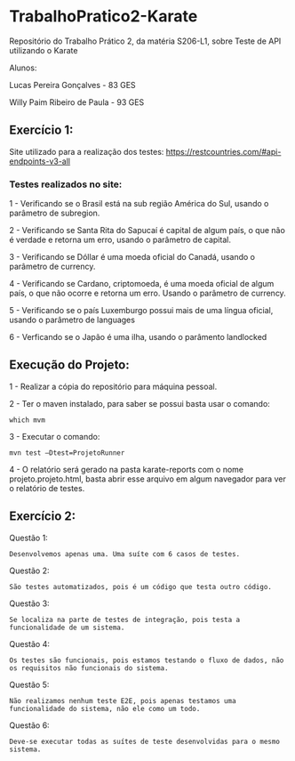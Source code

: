 # TrabalhoPratico2-Karate
Repositório do Trabalho Prático 2, da matéria S206-L1, sobre Teste de API utilizando o Karate

Alunos:

Lucas Pereira Gonçalves - 83 GES

Willy Paim Ribeiro de Paula - 93 GES

## Exercício 1:

Site utilizado para a realização dos testes: https://restcountries.com/#api-endpoints-v3-all

### Testes realizados no site:

1 - Verificando se o Brasil está na sub região América do Sul, usando o parâmetro de subregion.

2 - Verificando se Santa Rita do Sapucaí é capital de algum país, o que não é verdade e retorna um erro, usando o parâmetro de capital.

3 - Verificando se Dóllar é uma moeda oficial do Canadá, usando o parâmetro de currency.

4 - Verificando se Cardano, criptomoeda, é uma moeda oficial de algum país, o que não ocorre e retorna um erro. Usando o parâmetro de currency.

5 - Verificando se o país Luxemburgo possui mais de uma língua oficial, usando o parâmetro de languages

6 - Verficando se o Japão é uma ilha, usando o parâmento landlocked

## Execução do Projeto:

1 - Realizar a cópia do repositório para máquina pessoal.

2 - Ter o maven instalado, para saber se possui basta usar o comando:

    which mvm

3 - Executar o comando:

    mvn test –Dtest=ProjetoRunner

4 - O relatório será gerado na pasta karate-reports com o nome projeto.projeto.html, basta abrir esse arquivo em algum navegador para ver o relatório de testes.


## Exercício 2:

Questão 1:

    Desenvolvemos apenas uma. Uma suíte com 6 casos de testes.

Questão 2:

    São testes automatizados, pois é um código que testa outro código.

Questão 3:

    Se localiza na parte de testes de integração, pois testa a funcionalidade de um sistema.

Questão 4:

    Os testes são funcionais, pois estamos testando o fluxo de dados, não os requisitos não funcionais do sistema.

Questão 5:

    Não realizamos nenhum teste E2E, pois apenas testamos uma funcionalidade do sistema, não ele como um todo.

Questão 6:

    Deve-se executar todas as suítes de teste desenvolvidas para o mesmo sistema.




<link href="https://cdn.jsdelivr.net/npm/bootstrap@5.2.2/dist/css/bootstrap.min.css" rel="stylesheet">
<script src="https://cdn.jsdelivr.net/npm/bootstrap@5.2.2/dist/js/bootstrap.bundle.min.js"></script>
